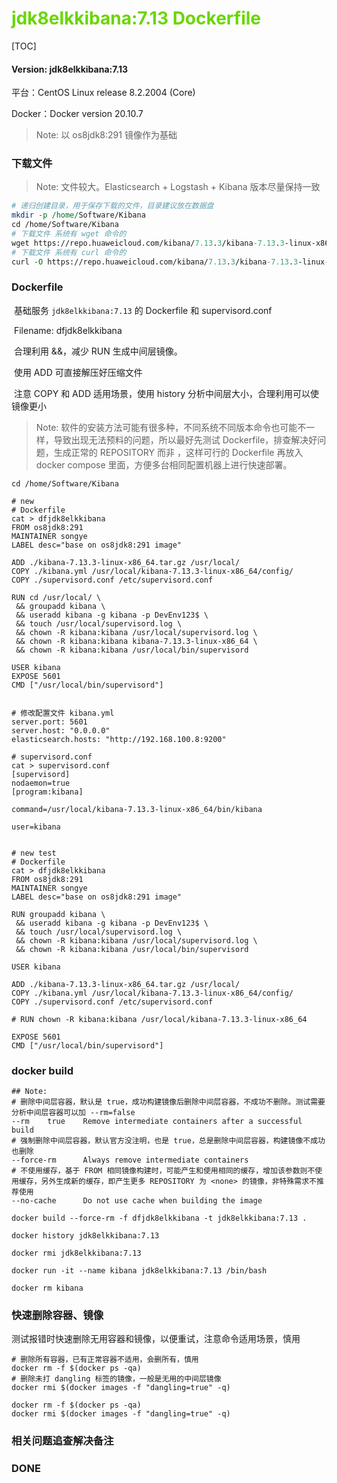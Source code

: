 # <font color=#69D600>jdk8elkkibana:7.13 Dockerfile</font>

[TOC]

#### Version: jdk8elkkibana:7.13

平台：CentOS Linux release 8.2.2004 (Core)

Docker：Docker version 20.10.7

> Note: 以 os8jdk8:291 镜像作为基础



### 下载文件

> Note: 文件较大。Elasticsearch + Logstash + Kibana 版本尽量保持一致

```perl
# 递归创建目录，用于保存下载的文件，目录建议放在数据盘
mkdir -p /home/Software/Kibana
cd /home/Software/Kibana
# 下载文件 系统有 wget 命令的
wget https://repo.huaweicloud.com/kibana/7.13.3/kibana-7.13.3-linux-x86_64.tar.gz
# 下载文件 系统有 curl 命令的
curl -O https://repo.huaweicloud.com/kibana/7.13.3/kibana-7.13.3-linux-x86_64.tar.gz

```



### Dockerfile

​		基础服务 `jdk8elkkibana:7.13` 的 Dockerfile 和 supervisord.conf

​		Filename: dfjdk8elkkibana

​		合理利用 &&，减少 RUN 生成中间层镜像。

​		使用 ADD 可直接解压好压缩文件

​		注意 COPY 和 ADD 适用场景，使用 history 分析中间层大小，合理利用可以使镜像更小

> Note: 软件的安装方法可能有很多种，不同系统不同版本命令也可能不一样，导致出现无法预料的问题，所以最好先测试 Dockerfile，排查解决好问题，生成正常的 REPOSITORY 而非 <none> ，这样可行的 Dockerfile 再放入 docker compose 里面，方便多台相同配置机器上进行快速部署。

```
cd /home/Software/Kibana

# new
# Dockerfile
cat > dfjdk8elkkibana
FROM os8jdk8:291
MAINTAINER songye
LABEL desc="base on os8jdk8:291 image"

ADD ./kibana-7.13.3-linux-x86_64.tar.gz /usr/local/
COPY ./kibana.yml /usr/local/kibana-7.13.3-linux-x86_64/config/
COPY ./supervisord.conf /etc/supervisord.conf

RUN cd /usr/local/ \
 && groupadd kibana \
 && useradd kibana -g kibana -p DevEnv123$ \
 && touch /usr/local/supervisord.log \
 && chown -R kibana:kibana /usr/local/supervisord.log \
 && chown -R kibana:kibana kibana-7.13.3-linux-x86_64 \
 && chown -R kibana:kibana /usr/local/bin/supervisord

USER kibana
EXPOSE 5601
CMD ["/usr/local/bin/supervisord"]


# 修改配置文件 kibana.yml
server.port: 5601
server.host: "0.0.0.0"
elasticsearch.hosts: "http://192.168.100.8:9200"

# supervisord.conf
cat > supervisord.conf
[supervisord]
nodaemon=true
[program:kibana]

command=/usr/local/kibana-7.13.3-linux-x86_64/bin/kibana

user=kibana


# new test
# Dockerfile
cat > dfjdk8elkkibana
FROM os8jdk8:291
MAINTAINER songye
LABEL desc="base on os8jdk8:291 image"

RUN groupadd kibana \
 && useradd kibana -g kibana -p DevEnv123$ \
 && touch /usr/local/supervisord.log \
 && chown -R kibana:kibana /usr/local/supervisord.log \
 && chown -R kibana:kibana /usr/local/bin/supervisord

USER kibana

ADD ./kibana-7.13.3-linux-x86_64.tar.gz /usr/local/
COPY ./kibana.yml /usr/local/kibana-7.13.3-linux-x86_64/config/
COPY ./supervisord.conf /etc/supervisord.conf

# RUN chown -R kibana:kibana /usr/local/kibana-7.13.3-linux-x86_64

EXPOSE 5601
CMD ["/usr/local/bin/supervisord"]

```



### docker build

```
## Note: 
# 删除中间层容器，默认是 true，成功构建镜像后删除中间层容器，不成功不删除。测试需要分析中间层容器可以加 --rm=false
--rm	true	Remove intermediate containers after a successful build
# 强制删除中间层容器，默认官方没注明，也是 true，总是删除中间层容器，构建镜像不成功也删除
--force-rm		Always remove intermediate containers
# 不使用缓存，基于 FROM 相同镜像构建时，可能产生和使用相同的缓存，增加该参数则不使用缓存，另外生成新的缓存，即产生更多 REPOSITORY 为 <none> 的镜像，非特殊需求不推荐使用
--no-cache		Do not use cache when building the image

docker build --force-rm -f dfjdk8elkkibana -t jdk8elkkibana:7.13 .

docker history jdk8elkkibana:7.13

docker rmi jdk8elkkibana:7.13

docker run -it --name kibana jdk8elkkibana:7.13 /bin/bash

docker rm kibana

```



### 快速删除容器、镜像

​		测试报错时快速删除无用容器和镜像，以便重试，注意命令适用场景，慎用

```
# 删除所有容器，已有正常容器不适用，会删所有，慎用
docker rm -f $(docker ps -qa)
# 删除未打 dangling 标签的镜像，一般是无用的中间层镜像
docker rmi $(docker images -f "dangling=true" -q)

docker rm -f $(docker ps -qa)
docker rmi $(docker images -f "dangling=true" -q)

```









### 相关问题追查解决备注







### DONE